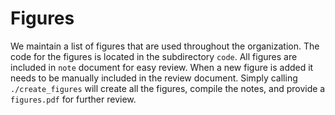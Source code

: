 # Figures

We maintain a list of figures that are used throughout the organization. The
code for the figures is located in the subdirectory ``code``. All figures are
included in ``note`` document for easy review. When a new figure is added it
needs to be manually included in the review document. Simply calling
``./create_figures`` will create all the figures, compile the notes, and provide a
``figures.pdf`` for further review.
